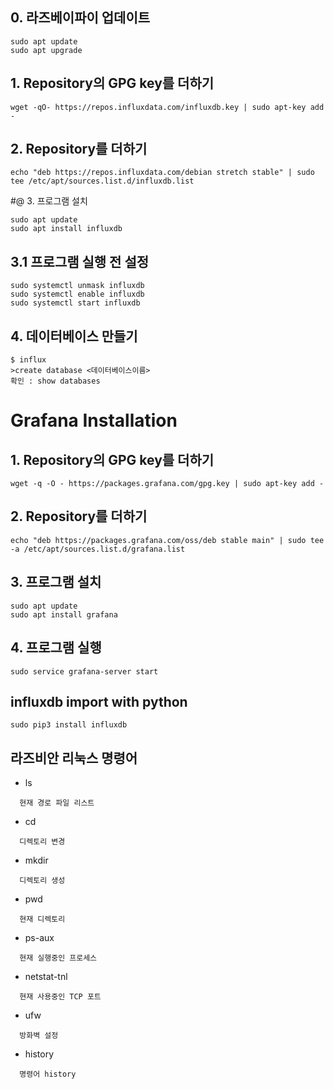 ## 0. 라즈베이파이 업데이트
``` 
sudo apt update
sudo apt upgrade
```
## 1. Repository의 GPG key를 더하기
```
wget -qO- https://repos.influxdata.com/influxdb.key | sudo apt-key add -
```
## 2. Repository를 더하기
```
echo "deb https://repos.influxdata.com/debian stretch stable" | sudo tee /etc/apt/sources.list.d/influxdb.list
```
#@ 3. 프로그램 설치
```
sudo apt update
sudo apt install influxdb
```
## 3.1 프로그램 실행 전 설정
```
sudo systemctl unmask influxdb
sudo systemctl enable influxdb
sudo systemctl start influxdb
```
## 4. 데이터베이스 만들기
```
$ influx
>create database <데이터베이스이름>
확인 : show databases 
```
# Grafana Installation
## 1. Repository의 GPG key를 더하기
```
wget -q -O - https://packages.grafana.com/gpg.key | sudo apt-key add -
```
## 2. Repository를 더하기
```
echo "deb https://packages.grafana.com/oss/deb stable main" | sudo tee -a /etc/apt/sources.list.d/grafana.list
```
## 3. 프로그램 설치
```
sudo apt update
sudo apt install grafana
```
## 4. 프로그램 실행
```
sudo service grafana-server start
```
## influxdb import with python
```
sudo pip3 install influxdb
```

## 라즈비안 리눅스 명령어
  - ls
  ```
    현재 경로 파일 리스트
  ```
  - cd
  ```
    디렉토리 변경
  ```
  - mkdir
  ```
    디렉토리 생성
  ```
  - pwd
  ```
    현재 디렉토리
  ```
  - ps-aux
  ```
    현재 실행중인 프로세스
  ```
  - netstat-tnl
  ```
    현재 사용중인 TCP 포트
  ```
  - ufw
  ```
    방화벽 설정
  ```
  - history
  ```
    명령어 history
  ```
